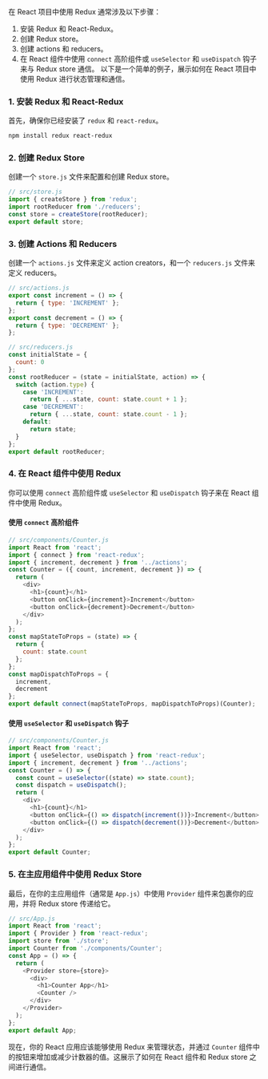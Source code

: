 在 React 项目中使用 Redux 通常涉及以下步骤：
1. 安装 Redux 和 React-Redux。
2. 创建 Redux store。
3. 创建 actions 和 reducers。
4. 在 React 组件中使用 `connect` 高阶组件或 `useSelector` 和 `useDispatch` 钩子来与 Redux store 通信。
以下是一个简单的例子，展示如何在 React 项目中使用 Redux 进行状态管理和通信。
### 1. 安装 Redux 和 React-Redux
首先，确保你已经安装了 `redux` 和 `react-redux`。
```bash
npm install redux react-redux
```
### 2. 创建 Redux Store
创建一个 `store.js` 文件来配置和创建 Redux store。
```javascript
// src/store.js
import { createStore } from 'redux';
import rootReducer from './reducers';
const store = createStore(rootReducer);
export default store;
```
### 3. 创建 Actions 和 Reducers
创建一个 `actions.js` 文件来定义 action creators，和一个 `reducers.js` 文件来定义 reducers。
```javascript
// src/actions.js
export const increment = () => {
  return { type: 'INCREMENT' };
};
export const decrement = () => {
  return { type: 'DECREMENT' };
};
```
```javascript
// src/reducers.js
const initialState = {
  count: 0
};
const rootReducer = (state = initialState, action) => {
  switch (action.type) {
    case 'INCREMENT':
      return { ...state, count: state.count + 1 };
    case 'DECREMENT':
      return { ...state, count: state.count - 1 };
    default:
      return state;
  }
};
export default rootReducer;
```
### 4. 在 React 组件中使用 Redux
你可以使用 `connect` 高阶组件或 `useSelector` 和 `useDispatch` 钩子来在 React 组件中使用 Redux。
#### 使用 `connect` 高阶组件
```javascript
// src/components/Counter.js
import React from 'react';
import { connect } from 'react-redux';
import { increment, decrement } from '../actions';
const Counter = ({ count, increment, decrement }) => {
  return (
    <div>
      <h1>{count}</h1>
      <button onClick={increment}>Increment</button>
      <button onClick={decrement}>Decrement</button>
    </div>
  );
};
const mapStateToProps = (state) => {
  return {
    count: state.count
  };
};
const mapDispatchToProps = {
  increment,
  decrement
};
export default connect(mapStateToProps, mapDispatchToProps)(Counter);
```
#### 使用 `useSelector` 和 `useDispatch` 钩子
```javascript
// src/components/Counter.js
import React from 'react';
import { useSelector, useDispatch } from 'react-redux';
import { increment, decrement } from '../actions';
const Counter = () => {
  const count = useSelector((state) => state.count);
  const dispatch = useDispatch();
  return (
    <div>
      <h1>{count}</h1>
      <button onClick={() => dispatch(increment())}>Increment</button>
      <button onClick={() => dispatch(decrement())}>Decrement</button>
    </div>
  );
};
export default Counter;
```
### 5. 在主应用组件中使用 Redux Store
最后，在你的主应用组件（通常是 `App.js`）中使用 `Provider` 组件来包裹你的应用，并将 Redux store 传递给它。
```javascript
// src/App.js
import React from 'react';
import { Provider } from 'react-redux';
import store from './store';
import Counter from './components/Counter';
const App = () => {
  return (
    <Provider store={store}>
      <div>
        <h1>Counter App</h1>
        <Counter />
      </div>
    </Provider>
  );
};
export default App;
```
现在，你的 React 应用应该能够使用 Redux 来管理状态，并通过 `Counter` 组件中的按钮来增加或减少计数器的值。这展示了如何在 React 组件和 Redux store 之间进行通信。
